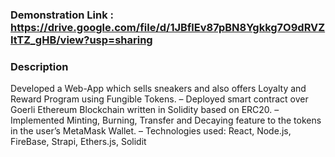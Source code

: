 ### Demonstration Link : https://drive.google.com/file/d/1JBflEv87pBN8Ygkkg7O9dRVZItTZ_gHB/view?usp=sharing

### Description
Developed a Web-App which sells sneakers and also offers Loyalty and Reward Program using Fungible Tokens.
– Deployed smart contract over Goerli Ethereum Blockchain written in Solidity based on ERC20.
– Implemented Minting, Burning, Transfer and Decaying feature to the tokens in the user’s MetaMask Wallet.
– Technologies used: React, Node.js, FireBase, Strapi, Ethers.js, Solidit
